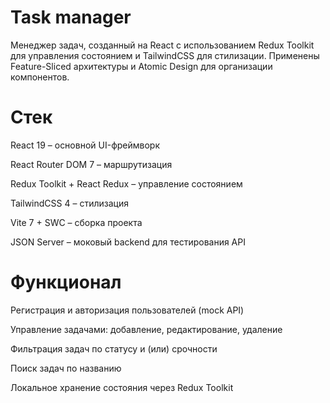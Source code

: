 # Task manager

Менеджер задач, созданный на React с использованием Redux Toolkit для управления состоянием и TailwindCSS для стилизации. Применены Feature-Sliced архитектуры и Atomic Design для организации компонентов.

# Стек

React 19 – основной UI-фреймворк

React Router DOM 7 – маршрутизация

Redux Toolkit + React Redux – управление состоянием

TailwindCSS 4 – стилизация

Vite 7 + SWC – сборка проекта

JSON Server – моковый backend для тестирования API

# Функционал

Регистрация и авторизация пользователей (mock API)

Управление задачами: добавление, редактирование, удаление

Фильтрация задач по статусу и (или) срочности

Поиск задач по названию

Локальное хранение состояния через Redux Toolkit
